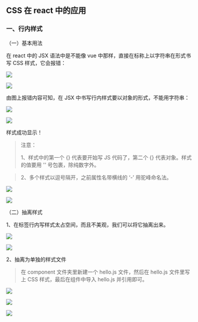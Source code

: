 ##  CSS 在 react 中的应用
### 一、行内样式

（一）基本用法

在 react 中的 JSX 语法中是不能像 vue 中那样，直接在标称上以字符串在形式书写 CSS 样式，它会报错：

![](https://i.imgur.com/K6nZvfz.png)

![](https://i.imgur.com/hC2WS1A.png)

由图上报错内容可知，在 JSX 中书写行内样式要以对象的形式，不能用字符串：

![](https://i.imgur.com/A7GQaU5.png)

![](https://i.imgur.com/NEmt2jc.png)

样式成功显示！

> 注意：
> 
> 1、样式中的第一个 {} 代表要开始写 JS 代码了，第二个 {} 代表对象。样式的值要用 '' 号包裹，除纯数字外。

> 2、多个样式以逗号隔开，之前属性名带横线的 ‘-’ 用驼峰命名法。

![](https://i.imgur.com/uL3s4Qg.png)

![](https://i.imgur.com/HiFDSWT.png)

（二）抽离样式

1、在标签行内写样式太占空间，而且不美观，我们可以将它抽离出来。

![](https://i.imgur.com/eAK3taW.png)

![](https://i.imgur.com/EF4n291.png)

2、抽离为单独的样式文件

> 在 component 文件夹里新建一个 hello.js 文件，然后在 hello.js 文件里写上 CSS 样式，最后在组件中导入 hello.js 并引用即可。

![](https://i.imgur.com/m3djAWj.png)

![](https://i.imgur.com/IXCrgi1.png)

![](https://i.imgur.com/f0JK2FZ.png)